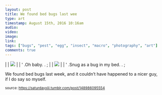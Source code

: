 ```yaml
---
layout: post
title: We found bed bugs last wee
type: art
timestamp: August 15th, 2016 10:16am
audio: 
video: 
image: 
link: 
tags: ["bugs", "pest", "egg", "insect", "macro", "photography", "art"]
comments: true
---
```

|  | <img src="https://saturdayxiii.github.io/media/148986095554_0.jpg"/> |  |
' .Oh baby.  . 
;
|  | <img src="https://saturdayxiii.github.io/media/148986095554_1.jpg"/> |  |
' .Snug as a bug in my bed.  . 
;
        
We found bed bugs last week, and it couldn’t have happened to a nicer guy, if I do say so myself.
 
  
<small>source: https://saturdayxiii.tumblr.com/post/148986095554</small>